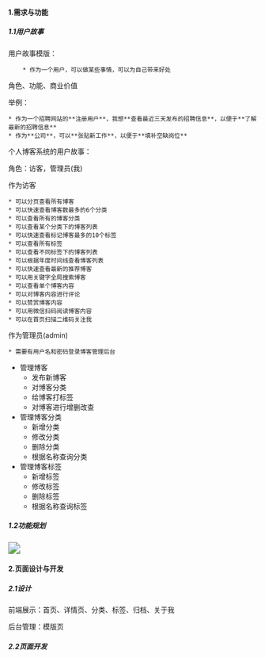 #### 1.需求与功能

##### 1.1用户故事

用户故事模版：

		* 作为一个用户，可以做某些事情，可以为自己带来好处

角色、功能、商业价值

举例：

	* 作为一个招聘网站的**注册用户**，我想**查看最近三天发布的招聘信息**，以便于**了解最新的招聘信息**
	* 作为**公司**，可以**张贴新工作**，以便于**填补空缺岗位**



个人博客系统的用户故事：

角色：访客，管理员(我)

作为访客

	* 可以分页查看所有博客
	* 可以快速查看博客数最多的6个分类
	* 可以查看所有的博客分类
	* 可以查看某个分类下的博客列表
	* 可以快速查看标记博客最多的10个标签
	* 可以查看所有标签
	* 可以查看不同标签下的博客列表
	* 可以根据年度时间线查看博客列表
	* 可以快速查看最新的推荐博客
	* 可以用关键字全局搜索博客
	* 可以查看单个博客内容
	* 可以对博客内容进行评论
	* 可以赞赏博客内容
	* 可以用微信扫码阅读博客内容
	* 可以在首页扫描二维码关注我

作为管理员(admin)

	* 需要有用户名和密码登录博客管理后台
 * 管理博客
   	* 发布新博客
   	* 对博客分类
   	* 给博客打标签
   	* 对博客进行增删改查
* 管理博客分类
  * 新增分类
  * 修改分类
  * 删除分类
  * 根据名称查询分类
* 管理博客标签
  * 新增标签
  * 修改标签
  * 删除标签
  * 根据名称查询标签

##### 1.2功能规划

<img src="https://z3.ax1x.com/2021/12/02/oNoRV1.md.png" style="zoom:150%;" />



#### 2.页面设计与开发

##### 2.1设计

前端展示：首页、详情页、分类、标签、归档、关于我

后台管理：模版页

##### 2.2页面开发